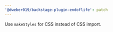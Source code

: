 ```yaml
---
'@dweber019/backstage-plugin-endoflife': patch
---
```


Use `makeStyles` for CSS instead of CSS import.
